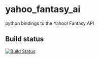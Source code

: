 # yahoo_fantasy_ai
python bindings to the Yahoo! Fantasy API

## Build status

[![Build Status](https://travis-ci.com/spilchen/yahoo_fantasy_api.svg?branch=master)](https://travis-ci.com/spilchen/yahoo_fantasy_api)
